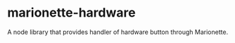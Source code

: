 marionette-hardware
===================

A node library that provides handler of hardware button through Marionette.
